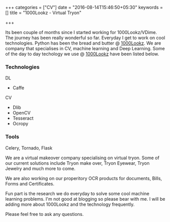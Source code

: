 +++
categories = ["CV"]
date = "2016-08-14T15:46:50+05:30"
keywords = []
title = "1000Lookz - Virtual Tryon"

+++

Its been couple of months since I started working for 1000Lookz/VDime. 
The journey has been really wonderful so far. Everyday I get to work on cool technologies. 
Python has been the bread and butter @ [1000Lookz]. 
We are company that specialises in CV, machine learning and Deep Learning. 
Some of the day to day techology we use @ [1000Lookz] have been listed below.

### Technologies
DL
- Caffe

CV
- Dlib
- OpenCV
- Tesseract
- Ocropy

### Tools
Celery, Tornado, Flask

We are a virtual makeover company specialising on virtual tryon. 
Some of our current solutions include Tryon make over, Tryon Eyewear, Tryon Jewelry and much more to come. 

We are also working on our properitory OCR products for documents, Bills, Forms and Certificates. 

Fun part is the research we do everyday to solve some  cool machine learning problems. 
I'm not good at blogging so please bear with me. 
I will be adding more about 1000Lookz and the technology frequently. 

Please feel free to ask any questions.  


[1000Lookz]: https://www.1000lookz.com/

